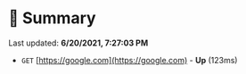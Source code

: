 # 📖 Summary
Last updated: **6/20/2021, 7:27:03 PM**

- `GET` [https://google.com](https://google.com) - **Up** (123ms)
